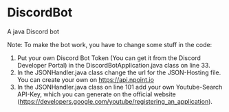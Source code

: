# DiscordBot
A java Discord bot

Note:
To make the bot work, you have to change some stuff in the code:
1. Put your own Discord Bot Token (You can get it from the Discord Developer Portal) in the DiscordBotApplication.java class on line 33.
2. In the JSONHandler.java class change the url for the JSON-Hosting file. You can create your own on https://api.npoint.io
3. In the JSONHandler.java class on line 101 add your own Youtube-Search API-Key, which you can generate on the official website (https://developers.google.com/youtube/registering_an_application).
